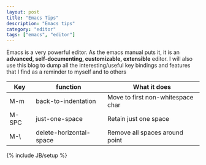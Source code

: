 ```yaml
---
layout: post
title: "Emacs Tips"
description: "Emacs tips"
category: "editor"
tags: ["emacs", "editor"]
---
```

Emacs is a very powerful editor. As the emacs manual puts it, it is an **advanced, self-documenting, customizable, extensible** editor. I will also use this blog to dump all the interesting/useful key bindings and features that I find as a reminder to myself and to others

| Key   | function                | What it does                      |
|-------|-------------------------|-----------------------------------|
| M-m   | back-to-indentation     | Move to first non-whitespace char |
| M-SPC | just-one-space          | Retain just one space             |
| M-\   | delete-horizontal-space | Remove all spaces around point    |

{% include JB/setup %}
